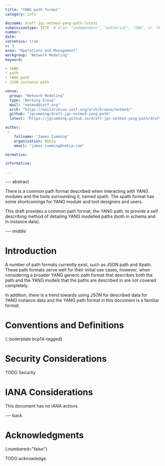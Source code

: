```yaml
---
title: "YANG path format"
category: info

docname: draft-jgc-netmod-yang-path-latest
submissiontype: IETF  # also: "independent", "editorial", "IAB", or "IRTF"
number:
date:
consensus: true
v: 3
area: "Operations and Management"
workgroup: "Network Modeling"
keyword:

- YANG
- path
- YANG path
- JSON instance path

venue:
  group: "Network Modeling"
  type: "Working Group"
  mail: "netmod@ietf.org"
  arch: "https://mailarchive.ietf.org/arch/browse/netmod/"
  github: "jgcumming/draft-jgc-netmod-yang-path"
  latest: "https://jgcumming.github.io/draft-jgc-netmod-yang-path/draft-jgc-netmod-yang-path.html"

author:
 -
    fullname: "James Cumming"
    organization: Nokia
    email: "james.cumming@nokia.com"

normative:

informative:

...
```


--- abstract

There is a common path format described when interacting with YANG
modules and the tools surrounding it, named xpath.  The xpath format
has some shortcomings for YANG module and tool designers and users.

This draft provides a common path format, the YANG path, to
provide a self describing method of detailing YANG modelled paths
(both in schema and in instance data).

--- middle

# Introduction

A number of path formats currently exist, such as JSON path and Xpath.
These path formats serve well for their initial use cases, however,
when considering a broader YANG generic path format that describes both
the path and the YANG models that the paths are described in are not covered
completely.

In addition, there is a trend towards using JSON for described data for YANG
instance data and the YANG path format in this document is a familiar format.

# Conventions and Definitions

{::boilerplate bcp14-tagged}


# Security Considerations

TODO Security


# IANA Considerations

This document has no IANA actions.


--- back

# Acknowledgments
{:numbered="false"}

TODO acknowledge.
